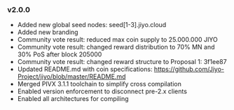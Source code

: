 ### v2.0.0

* Added new global seed nodes: seed[1-3].jiyo.cloud
* Added new branding
* Community vote result: reduced max coin supply to 25.000.000 JIYO
* Community vote result: changed reward distribution to 70% MN and 30% PoS
  after block 205000
* Community vote result: changed reward structure to Proposal 1: 3f1ee87
* Updated README.md with coin specifications: https://github.com/Jiyo-Project/jiyo/blob/master/README.md
* Merged PIVX 3.1.1 toolchain to simplify cross compilation
* Enabled version enforcement to disconnect pre-2.x clients
* Enabled all architectures for compiling
